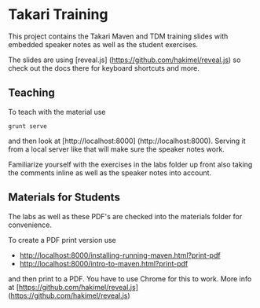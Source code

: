 # Takari Training

This project contains the Takari Maven and TDM training slides with embedded
speaker notes as well as the student exercises.

The slides are using [reveal.js] (https://github.com/hakimel/reveal.js) so check
out the docs there for keyboard shortcuts and more.

## Teaching

To teach with the material use 

````
grunt serve
````

and then look at [http://localhost:8000] (http://localhost:8000). Serving it
from a local server like that will make sure the speaker notes work.

Familiarize yourself with the exercises in the labs folder up front also taking the
comments inline as well as the speaker notes into account.  

## Materials for Students

The labs as well as these PDF's are checked into the materials folder for
convenience.

To create a PDF print version use

* [http://localhost:8000/installing-running-maven.html?print-pdf](http://localhost:8000/installing-running-maven.html?print-pdf)
* [http://localhost:8000/intro-to-maven.html?print-pdf](http://localhost:8000/intro-to-maven.html?print-pdf#/)

and then print to a PDF. You have to use Chrome for this to work. More info at [https://github.com/hakimel/reveal.js]
(https://github.com/hakimel/reveal.js)




 